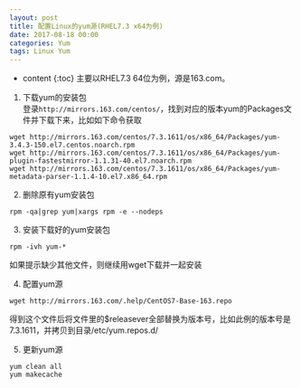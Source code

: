 ```yaml
---
layout: post
title: 配置Linux的yum源(RHEL7.3 x64为例)
date: 2017-08-18 00:00
categories: Yum
tags: Linux Yum
---
```


* content
{:toc}
主要以RHEL7.3 64位为例，源是163.com。 

1. 下载yum的安装包  
登录`http://mirrors.163.com/centos/`，找到对应的版本yum的Packages文件并下载下来，比如如下命令获取  
```
wget http://mirrors.163.com/centos/7.3.1611/os/x86_64/Packages/yum-3.4.3-150.el7.centos.noarch.rpm
wget http://mirrors.163.com/centos/7.3.1611/os/x86_64/Packages/yum-plugin-fastestmirror-1.1.31-40.el7.noarch.rpm
wget http://mirrors.163.com/centos/7.3.1611/os/x86_64/Packages/yum-metadata-parser-1.1.4-10.el7.x86_64.rpm
```  

2. 删除原有yum安装包
```
rpm -qa|grep yum|xargs rpm -e --nodeps
```

3. 安装下载好的yum安装包
```  
rpm -ivh yum-*  
```
如果提示缺少其他文件，则继续用wget下载并一起安装  

4. 配置yum源
```
wget http://mirrors.163.com/.help/CentOS7-Base-163.repo
```
得到这个文件后将文件里的$releasever全部替换为版本号，比如此例的版本号是7.3.1611，并拷贝到目录/etc/yum.repos.d/

5. 更新yum源  
```
yum clean all
yum makecache
```
